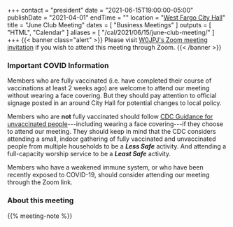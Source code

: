 +++
contact = "president"
date = "2021-06-15T19:00:00-05:00"
publishDate = "2021-04-01"
endTime = ""
location = "[West Fargo City Hall](/places/west-fargo-city-hall/)"
title = "June Club Meeting"
dates = [ "Business Meetings" ]
outputs = [ "HTML", "Calendar" ]
aliases = [ "/cal/2021/06/15/june-club-meeting/" ]
+++
{{< banner class="alert" >}}
Please visit
[W0JPJ's Zoom meeting invitation](https://lists.rrra.org/pipermail/announce/2021-June/000575.html)
if you wish to attend this meeting through Zoom.
{{< /banner >}}

### Important COVID Information

Members who are fully vaccinated (i.e. have completed their course of
vaccinations at least 2 weeks ago) are welcome to attend our meeting without
wearing a face covering. But they should pay attention to official signage
posted in an around City Hall for potential changes to local policy.

Members who are **not** fully vaccinated should follow
[CDC Guidance for unvaccinated people](https://www.cdc.gov/coronavirus/2019-ncov/prevent-getting-sick/prevention.html)---including
wearing a face covering---if they choose to attend our meeting. They
should keep in mind that the CDC considers attending a small, indoor gathering
of fully vaccinated and unvaccinated people from multiple households to be a
***Less Safe*** activity.  And attending a full-capacity worship service to be
a ***Least Safe*** activity. 

Members who have a weakened immune system, or who have been recently exposed to
COVID-19, should consider attending our meeting through the Zoom link.

### About this meeting

{{% meeting-note %}}
